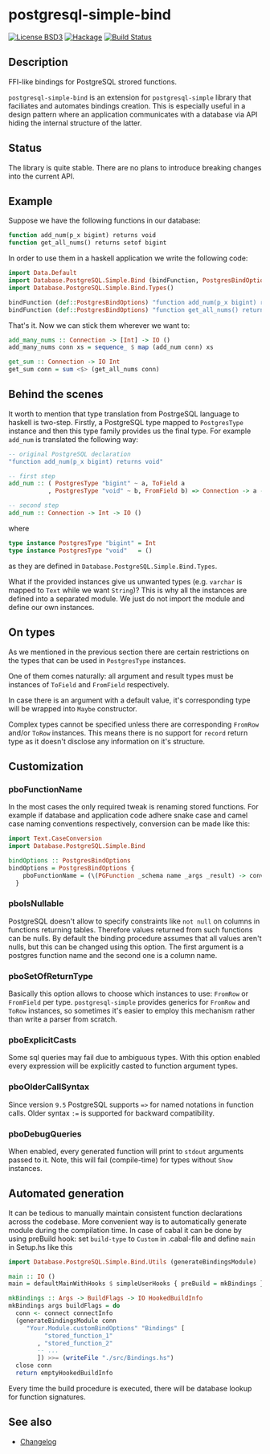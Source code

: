 # postgresql-simple-bind
[![License BSD3](https://img.shields.io/badge/license-BSD3-brightgreen.svg)](https://tldrlegal.com/license/bsd-3-clause-license-(revised))
[![Hackage](https://img.shields.io/hackage/v/postgresql-simple-bind.svg?style=flat)](https://hackage.haskell.org/package/postgresql-simple-bind)
[![Build Status](https://travis-ci.org/zohl/postgresql-simple-bind.svg?branch=master)](https://travis-ci.org/zohl/postgresql-simple-bind)

## Description
  FFI-like bindings for PostgreSQL strored functions.

  `postgresql-simple-bind` is an extension for `postgresql-simple`
  library that faciliates and automates bindings creation. This is
  especially useful in a design pattern where an application
  communicates with a database via API hiding the internal structure
  of the latter.

## Status
The library is quite stable.
There are no plans to introduce breaking changes into the current API.

## Example
  Suppose we have the following functions in our database:

  ```sql
  function add_num(p_x bigint) returns void
  function get_all_nums() returns setof bigint
  ```

  In order to use them in a haskell application we write the following code:

  ```haskell
  import Data.Default
  import Database.PostgreSQL.Simple.Bind (bindFunction, PostgresBindOptions)
  import Database.PostgreSQL.Simple.Bind.Types()

  bindFunction (def::PostgresBindOptions) "function add_num(p_x bigint) returns void"
  bindFunction (def::PostgresBindOptions) "function get_all_nums() returns setof bigint"
  ```

  That's it. Now we can stick them wherever we want to:
  ```haskell
  add_many_nums :: Connection -> [Int] -> IO ()
  add_many_nums conn xs = sequence_ $ map (add_num conn) xs

  get_sum :: Connection -> IO Int
  get_sum conn = sum <$> (get_all_nums conn)
  ```

## Behind the scenes
  It worth to mention that type translation from PostrgeSQL language to haskell
  is two-step. Firstly, a PostgreSQL type mapped to `PostgresType` instance and
  then this type family provides us the final type.
  For example `add_num` is translated the following way:

  ```haskell
  -- original PostgreSQL declaration
  "function add_num(p_x bigint) returns void"

  -- first step
  add_num :: ( PostgresType "bigint" ~ a, ToField a
             , PostgresType "void" ~ b, FromField b) => Connection -> a -> IO b

  -- second step
  add_num :: Connection -> Int -> IO ()
  ```

  where
  ```haskell
  type instance PostgresType "bigint" = Int
  type instance PostgresType "void"   = ()
  ```
  as they are defined in `Database.PostgreSQL.Simple.Bind.Types`.

  What if the provided instances give us unwanted types (e.g. `varchar` is
  mapped to `Text` while we want `String`)? This is why all the instances are
  defined into a separated module. We just do not import the module and define
  our own instances.


## On types
  As we mentioned in the previous section there are certain restrictions on the
  types that can be used in `PostgresType` instances.

  One of them comes naturally: all argument and result types must be instances of
  `ToField` and `FromField` respectively.

  In case there is an argument with a default value, it's corresponding type
  will be wrapped into `Maybe` constructor.

  Complex types cannot be specified unless there are corresponding `FromRow`
  and/or `ToRow` instances. This means there is no support for `record` return
  type as it doesn't disclose any information on it's structure.



## Customization
### pboFunctionName
  In the most cases the only required tweak is renaming stored functions.
  For example if database and application code adhere snake case and camel case
  naming conventions respectively, conversion can be made like this:

  ```haskell
  import Text.CaseConversion
  import Database.PostgreSQL.Simple.Bind

  bindOptions :: PostgresBindOptions
  bindOptions = PostgresBindOptions {
      pboFunctionName = (\(PGFunction _schema name _args _result) -> convertCase Snake Camel name)
    }
  ```

### pboIsNullable
  PostgreSQL doesn't allow to specify constraints like `not null` on
  columns in functions returning tables. Therefore values returned
  from such functions can be nulls. By default the binding procedure
  assumes that all values aren't nulls, but this can be changed using
  this option. The first argument is a postgres function name and the
  second one is a column name.

### pboSetOfReturnType
  Basically this option allows to choose which instances to
  use: `FromRow` or `FromField` per type. `postgresql-simple` provides
  generics for `FromRow` and `ToRow` instances, so sometimes it's
  easier to employ this mechanism rather than write a parser from
  scratch.

### pboExplicitCasts
  Some sql queries may fail due to ambiguous types. With this option
  enabled every expression will be explicitly casted to function
  argument types.

### pboOlderCallSyntax
  Since version `9.5` PostgreSQL supports `=>` for named notations in
  function calls. Older syntax `:=` is supported for backward
  compatibility.

### pboDebugQueries
  When enabled, every generated function will print to `stdout`
  arguments passed to it. Note, this will fail (compile-time) for
  types without `Show` instances.


## Automated generation
  It can be tedious to manually maintain consistent function declarations
  across the codebase. More convenient way is to automatically generate module
  during the compilation time. In case of cabal it can be done by using
  preBuild hook: set `build-type` to `Custom` in .cabal-file and define
  `main` in Setup.hs like this

  ```haskell
  import Database.PostgreSQL.Simple.Bind.Utils (generateBindingsModule)

  main :: IO ()
  main = defaultMainWithHooks $ simpleUserHooks { preBuild = mkBindings }

  mkBindings :: Args -> BuildFlags -> IO HookedBuildInfo
  mkBindings args buildFlags = do
    conn <- connect connectInfo
    (generateBindingsModule conn
       "Your.Module.customBindOptions" "Bindings" [
            "stored_function_1"
          , "stored_function_2"
          -- ...
          ]) >>= (writeFile "./src/Bindings.hs")
    close conn
    return emptyHookedBuildInfo
  ```

  Every time the build procedure is executed, there will be database
  lookup for function signatures.


## See also
- [Changelog](../master/CHANGELOG.md)
